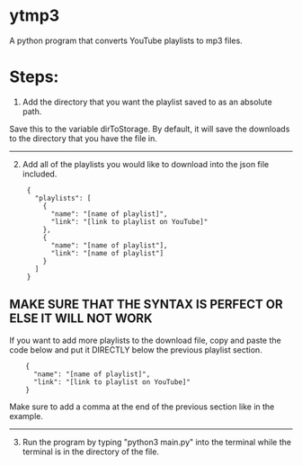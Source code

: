 # ytmp3
A python program that converts YouTube playlists to mp3 files.

# Steps:
1) Add the directory that you want the playlist saved to as an absolute path.

Save this to the variable dirToStorage. By default, it will save the downloads to the directory that you have the file in.

-------------------

2) Add all of the playlists you would like to download into the json file included.


        {
          "playlists": [
            {
              "name": "[name of playlist]",
              "link": "[link to playlist on YouTube]"
            },
            {
              "name": "[name of playlist"],
              "link": "[name of playlist"]
            }
          ]
        }

MAKE SURE THAT THE SYNTAX IS PERFECT OR ELSE IT WILL NOT WORK
-

If you want to add more playlists to the download file, copy and paste the code below and put it DIRECTLY below the previous playlist section.

        {
          "name": "[name of playlist]",
          "link": "[link to playlist on YouTube]"
        }

Make sure to add a comma at the end of the previous section like in the example.

---------------------

3) Run the program by typing "python3 main.py" into the terminal while the terminal is in the directory of the file.
